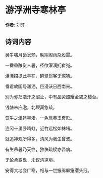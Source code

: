 # 游浮洲寺寒林亭

**作者**: 刘弇

## 诗词内容

吴牛喘月齿发颓，晚阴阁雨杂殷雷。

一番重酿熨人暑，径欲濯涧扪崔嵬。

潭潭招提此亭在，鸥鹭惯客无惊猜。

番君故国号潇洒，巨浸沃日西南来。

别为弥茫浩汗之沼沚，中有晶荧照耀金碧之楼台。

钱塘未应邈，北顾真悠哉。

饮牛之津斡星渚，一色蓝英玉奁贮。

连冈十里卧晴虹，近竹远松如抹堵。

就追神观所得多，清风为我生曾波。

有生吊暑乃天性，独快疏棂亦吾病。

无论承露盘，未议清凉境。

安得大地变广寒，相与一世振𫄨屏箑缨头冠。

